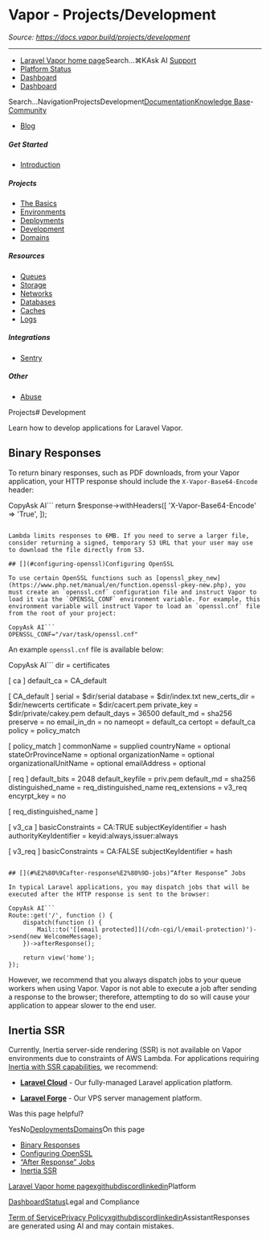 # Vapor - Projects/Development

*Source: https://docs.vapor.build/projects/development*

---

- [Laravel Vapor home page](https://vapor.laravel.com)Search...⌘KAsk AI
[Support](/cdn-cgi/l/email-protection#4d3b2c3d223f0d212c3f2c3b2821632e2220)
- [Platform Status](https://status.laravel.com/)
- [Dashboard](https://vapor.laravel.com)
- [Dashboard](https://vapor.laravel.com)

Search...NavigationProjectsDevelopment[Documentation](/introduction)[Knowledge Base](/kb/troubleshooting)- [Community](https://discord.com/invite/laravel)
- [Blog](https://blog.laravel.com/vapor)
##### Get Started

- [Introduction](/introduction)

##### Projects

- [The Basics](/projects/the-basics)
- [Environments](/projects/environments)
- [Deployments](/projects/deployments)
- [Development](/projects/development)
- [Domains](/projects/domains)

##### Resources

- [Queues](/resources/queues)
- [Storage](/resources/storage)
- [Networks](/resources/networks)
- [Databases](/resources/databases)
- [Caches](/resources/caches)
- [Logs](/resources/logs)

##### Integrations

- [Sentry](/integrations/sentry)

##### Other

- [Abuse](/abuse)

Projects# Development

Learn how to develop applications for Laravel Vapor.

## [​](#binary-responses)Binary Responses

To return binary responses, such as PDF downloads, from your Vapor application, your HTTP response should include the `X-Vapor-Base64-Encode` header:

CopyAsk AI```
return $response->withHeaders([
    'X-Vapor-Base64-Encode' => 'True',
]);

```

Lambda limits responses to 6MB. If you need to serve a larger file, consider returning a signed, temporary S3 URL that your user may use to download the file directly from S3.

## [​](#configuring-openssl)Configuring OpenSSL

To use certain OpenSSL functions such as [openssl_pkey_new](https://www.php.net/manual/en/function.openssl-pkey-new.php), you must create an `openssl.cnf` configuration file and instruct Vapor to load it via the `OPENSSL_CONF` environment variable. For example, this environment variable will instruct Vapor to load an `openssl.cnf` file from the root of your project:

CopyAsk AI```
OPENSSL_CONF="/var/task/openssl.cnf"

```

An example `openssl.cnf` file is available below:

CopyAsk AI```
dir = certificates

[ ca ]
default_ca = CA_default

[ CA_default ]
serial = $dir/serial
database = $dir/index.txt
new_certs_dir = $dir/newcerts
certificate  = $dir/cacert.pem
private_key = $dir/private/cakey.pem
default_days = 36500
default_md  = sha256
preserve = no
email_in_dn  = no
nameopt = default_ca
certopt = default_ca
policy = policy_match

[ policy_match ]
commonName = supplied
countryName = optional
stateOrProvinceName = optional
organizationName = optional
organizationalUnitName = optional
emailAddress = optional

[ req ]
default_bits = 2048
default_keyfile = priv.pem
default_md = sha256
distinguished_name = req_distinguished_name
req_extensions = v3_req
encyrpt_key = no

[ req_distinguished_name ]

[ v3_ca ]
basicConstraints = CA:TRUE
subjectKeyIdentifier = hash
authorityKeyIdentifier = keyid:always,issuer:always

[ v3_req ]
basicConstraints = CA:FALSE
subjectKeyIdentifier = hash

```

## [​](#%E2%80%9Cafter-response%E2%80%9D-jobs)“After Response” Jobs

In typical Laravel applications, you may dispatch jobs that will be executed after the HTTP response is sent to the browser:

CopyAsk AI```
Route::get('/', function () {
    dispatch(function () {
        Mail::to('[[email protected]](/cdn-cgi/l/email-protection)')->send(new WelcomeMessage);
    })->afterResponse();

    return view('home');
});

```

However, we recommend that you always dispatch jobs to your queue workers when using Vapor. Vapor is not able to execute a job after sending a response to the browser; therefore, attempting to do so will cause your application to appear slower to the end user.

## [​](#inertia-ssr)Inertia SSR

Currently, Inertia server-side rendering (SSR) is not available on Vapor environments due to constraints of AWS Lambda. For applications requiring [Inertia with SSR capabilities](https://inertiajs.com/server-side-rendering), we recommend:

- **[Laravel Cloud](https://cloud.laravel.com/docs/compute#inertia-ssr)** - Our fully-managed Laravel application platform.

- **[Laravel Forge](https://forge.laravel.com/docs/sites/applications#inertia-server-side-rendering)** - Our VPS server management platform.

Was this page helpful?

YesNo[Deployments](/projects/deployments)[Domains](/projects/domains)On this page
- [Binary Responses](#binary-responses)
- [Configuring OpenSSL](#configuring-openssl)
- [“After Response” Jobs](#%E2%80%9Cafter-response%E2%80%9D-jobs)
- [Inertia SSR](#inertia-ssr)

[Laravel Vapor home page](https://vapor.laravel.com)[x](https://x.com/laravelphp)[github](https://github.com/laravel)[discord](https://discord.com/invite/laravel)[linkedin](https://linkedin.com/company/laravel)Platform

[Dashboard](https://vapor.laravel.com/)[Status](https://status.laravel.com/)Legal and Compliance

[Term of Service](https://vapor.laravel.com/terms)[Privacy Policy](https://vapor.laravel.com/privacy)[x](https://x.com/laravelphp)[github](https://github.com/laravel)[discord](https://discord.com/invite/laravel)[linkedin](https://linkedin.com/company/laravel)AssistantResponses are generated using AI and may contain mistakes.